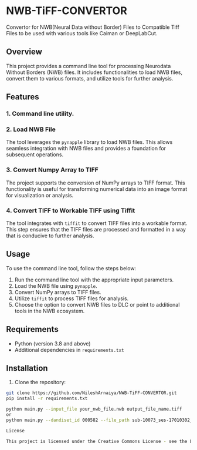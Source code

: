 # NWB-TiFF-CONVERTOR
Convertor for NWB(Neural Data without Border) Files to Compatible Tiff Files to be used with various tools like Caiman or DeepLabCut. 
## Overview

This project provides a command line tool for processing Neurodata Without Borders (NWB) files. It includes functionalities to load NWB files, convert them to various formats, and utilize tools for further analysis.

## Features
### 1. Command line utility. 

### 2. Load NWB File

The tool leverages the `pynapple` library to load NWB files. This allows seamless integration with NWB files and provides a foundation for subsequent operations.

### 3. Convert Numpy Array to TIFF

The project supports the conversion of NumPy arrays to TIFF format. This functionality is useful for transforming numerical data into an image format for visualization or analysis.

### 4. Convert TIFF to Workable TIFF using Tiffit

The tool integrates with `tiffit` to convert TIFF files into a workable format. This step ensures that the TIFF files are processed and formatted in a way that is conducive to further analysis.


## Usage

To use the command line tool, follow the steps below:

1. Run the command line tool with the appropriate input parameters.
2. Load the NWB file using `pynapple`.
3. Convert NumPy arrays to TIFF files.
4. Utilize `tiffit` to process TIFF files for analysis.
5. Choose the option to convert NWB files to DLC or point to additional tools in the NWB ecosystem.

## Requirements

- Python (version 3.8 and above)
- Additional dependencies in `requirements.txt`

## Installation

1. Clone the repository:

```bash
git clone https://github.com/NileshArnaiya/NWB-TiFF-CONVERTOR.git
pip install -r requirements.txt

python main.py --input_file your_nwb_file.nwb output_file_name.tiff
or
python main.py --dandiset_id 000582 --file_path sub-10073_ses-17010302_behavior+ecephys.nwb --output_path output_file.tiff

License

This project is licensed under the Creative Commons License - see the LICENSE.md file for details
